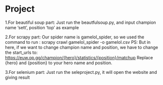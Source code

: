 # Project

1.For beautiful soup part:
Just run the beautfulsoup.py, and input champion name ‘sett’, position ‘top’ as example

2.For scrapy part:
Our spider name is gamelol_spider, so we used the command to run : 
scrapy crawl gamelol_spider -o gamelol.csv
PS: But in here, if we want to change champion name and position, we have to change the start_urls to:  https://euw.op.gg/champion/{hero}/statistics/{position}/matchup
Replace {hero} and {position}  to your hero name and position.

3.For selenium part:
Just run the seleproject.py, it will open the website and giving result
